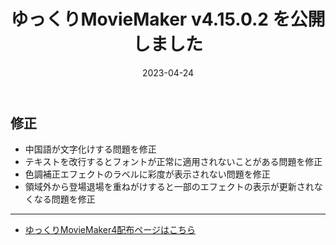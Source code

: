 ﻿---
title: ゆっくりMovieMaker v4.15.0.2 を公開しました
date: 2023-04-24
tags: [YMM4,お知らせ]
---
## 修正
- 中国語が文字化けする問題を修正
- テキストを改行するとフォントが正常に適用されないことがある問題を修正
- 色調補正エフェクトのラベルに彩度が表示されない問題を修正
- 領域外から登場退場を重ねがけすると一部のエフェクトの表示が更新されなくなる問題を修正

---

- [ゆっくりMovieMaker4配布ページはこちら](../index.md)